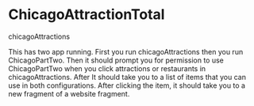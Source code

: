 # ChicagoAttractionTotal


chicagoAttractions

This has two app running. First you run chicagoAttractions then you run ChicagoPartTwo. 
Then it should prompt you for permission to use ChicagoPartTwo when you click attractions 
or restaurants in chicagoAttractions. After It should take you to a list of items that you can use in both configurations.
After clicking the item, it should take you to a new fragment of a website fragment.

